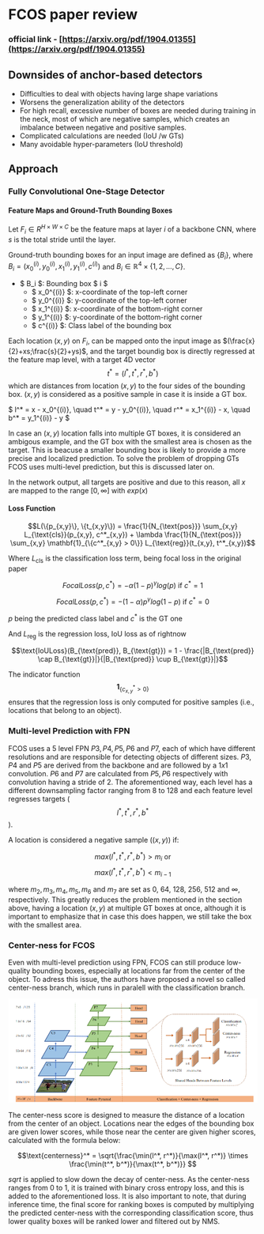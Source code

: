 # FCOS paper review
### official link - [https://arxiv.org/pdf/1904.01355](https://arxiv.org/pdf/1904.01355)
## Downsides of anchor-based detectors

- Difficulties to deal with objects having large shape variations
- Worsens the generalization ability of the detectors
- For high recall, excessive number of boxes are needed during training in the neck, most of which are negative samples, which creates an imbalance between negative and positive samples.
- Complicated calculations are needed (IoU /w GTs)
- Many avoidable hyper-parameters (IoU threshold)

## Approach
### Fully Convolutional One-Stage Detector
#### Feature Maps and Ground-Truth Bounding Boxes

Let $F_i ∈ R^{H \times W \times C}$ be the feature maps at layer $i$ of a backbone CNN, where $s$ is the total stride until the layer.

Ground-truth bounding boxes for an input image are defined as $\{B_i\}$, where $B_i = (x_0^{(i)}, y_0^{(i)}, x_1^{(i)}, y_1^{(i)}, c^{(i)})$ and $B_i \in \mathbb{R}^{4} \times \{1, 2, \ldots, C\}$.

- $ B_i $: Bounding box $ i $
  - $ x_0^{(i)} $: x-coordinate of the top-left corner
  - $ y_0^{(i)} $: y-coordinate of the top-left corner
  - $ x_1^{(i)} $: x-coordinate of the bottom-right corner
  - $ y_1^{(i)} $: y-coordinate of the bottom-right corner
  - $ c^{(i)} $: Class label of the bounding box

Each location $(x, y)$ on $F_i$, can be mapped onto the input image as $(\frac{x}{2}+xs;\frac{s}{2}+ys)$, and the target boundig box is directly regressed at the feature map level, with a target 4D vector 
$$t^* = (l^*, t^*, r^*, b^*)$$
which are distances from location $(x, y)$ to the four sides of the bounding box. $(x, y)$ is considered as a positive sample in case it is inside a GT box.

$ l^* = x - x_0^{(i)}, \quad t^* = y - y_0^{(i)}, \quad r^* = x_1^{(i)} - x, \quad b^* = y_1^{(i)} - y $


In case an $(x, y)$ location falls into multiple GT boxes, it is considered an ambigous example, and the GT box with the smallest area is chosen as the target. This is beacuse  a smaller bounding box is likely to provide a more precise and localized prediction. To solve the problem of dropping GTs FCOS uses multi-level prediction, but this is discussed later on.

In the network output, all targets are positive and due to this reason, all $x$ are mapped to the range $[0,∞]$ with $exp(x)$

#### Loss Function
$$L(\{p_{x,y}\}, \{t_{x,y}\}) = \frac{1}{N_{\text{pos}}} \sum_{x,y} L_{\text{cls}}(p_{x,y}, c^*_{x,y}) + \lambda \frac{1}{N_{\text{pos}}} \sum_{x,y} \mathbf{1}_{\{c^*_{x,y} > 0\}} L_{\text{reg}}(t_{x,y}, t^*_{x,y})$$


Where $L_{\text{cls}}$ is the classification loss term, being focal loss in the original paper 

$$FocalLoss(p,c^*) = -α(1−p)^γlog(p) \text{ if }  c^*=1$$

$$FocalLoss(p,c^*) = -(1-α)p^γlog(1-p) \text{ if } c^*=0$$

$p$ being the predicted class label and $c^*$ is the GT one 

And $L_{\text{reg}}$ is the regression loss, IoU loss as of rightnow

$$\text{IoULoss}(B_{\text{pred}}, B_{\text{gt}}) = 1 - \frac{|B_{\text{pred}} \cap B_{\text{gt}}|}{|B_{\text{pred}} \cup B_{\text{gt}}|}$$

The indicator function $$\mathbf{1}_{\{c^*_{x,y} > 0\}}$$​ ensures that the regression loss is only computed for positive samples (i.e., locations that belong to an object).


###  Multi-level Prediction with FPN

FCOS uses a 5 level FPN ${P3, P4, P5, P6\text{ and } P7}$, each of which have different resolutions and are responsible for detecting objects of different sizes. ${P3, P4 \text{ and } P5}$ are derived from the backbone and are followed by a $1x1$ convolution. $P6 \text{ and } P7$ are calculated from $P5, P6$ respectively with convolution having a stride of 2. The aforementioned way, each level has a different downsampling factor ranging from 8 to 128 and each feature level regresses targets ($$l^*, t^*, r^*, b^*$$).

A location is considered a negative sample ($(x, y)$) if:

$$max(l^*, t^*, r^*, b^*) > m_i \text{ or }$$
$$max(l^*, t^*, r^*, b^*) < m_{i-1}$$

where $m_2, m_3, m_4, m_5, m_6 \text{ and } m_7$ are set as 0, 64, 128, 256, 512 and $∞$, respectively. This greatly reduces the problem mentioned in the section above, having a location $(x, y)$ at multiple GT boxes at once, although it is important to emphasize that in case this does happen, we still take the box with the smallest area.

### Center-ness for FCOS

Even with multi-level prediction using FPN, FCOS can still produce low-quality bounding boxes, especially at locations far from the center of the object. To adress this issue, the authors have proposed a novel so called center-ness branch, which runs in paralell with the classification branch.

![Architecture](../assets/images/fcos_architecture.png)

The center-ness score is designed to measure the distance of a location from the center of an object. Locations near the edges of the bounding box are given lower scores, while those near the center are given higher scores, calculated with the formula below:

$$\text{centerness}^* = \sqrt{\frac{\min(l^*, r^*)}{\max(l^*, r^*)} \times \frac{\min(t^*, b^*)}{\max(t^*, b^*)}}
$$

$sqrt$ is applied to slow down the decay of center-ness. As the center-ness ranges from 0 to 1, it is trained with binary cross entropy loss, and this is added to the aforementioned loss. It is also important to note, that during inference time, the final score for ranking boxes is computed by multiplying the predicted center-ness with the corresponding classification score, thus lower quality boxes will be ranked lower and filtered out by NMS.